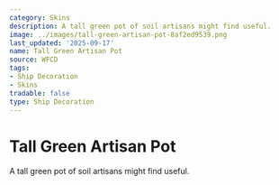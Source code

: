 ```yaml
---
category: Skins
description: A tall green pot of soil artisans might find useful.
image: ../images/tall-green-artisan-pot-8af2ed9539.png
last_updated: '2025-09-17'
name: Tall Green Artisan Pot
source: WFCD
tags:
- Ship Decoration
- Skins
tradable: false
type: Ship Decoration
---
```


# Tall Green Artisan Pot

A tall green pot of soil artisans might find useful.

